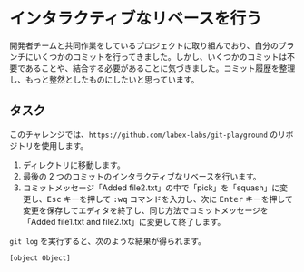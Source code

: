 # インタラクティブなリベースを行う

開発者チームと共同作業をしているプロジェクトに取り組んでおり、自分のブランチにいくつかのコミットを行ってきました。しかし、いくつかのコミットは不要であることや、結合する必要があることに気づきました。コミット履歴を整理し、もっと整然としたものにしたいと思っています。

## タスク

このチャレンジでは、`https://github.com/labex-labs/git-playground` のリポジトリを使用します。

1. ディレクトリに移動します。
2. 最後の 2 つのコミットのインタラクティブなリベースを行います。
3. コミットメッセージ「Added file2.txt」の中で「pick」を「squash」に変更し、<kbd>Esc</kbd> キーを押して <kbd>:wq</kbd> コマンドを入力し、次に <kbd>Enter</kbd> キーを押して変更を保存してエディタを終了し、同じ方法でコミットメッセージを「Added file1.txt and file2.txt」に変更して終了します。

`git log` を実行すると、次のような結果が得られます。

```shell
[object Object]
```
